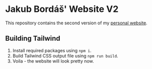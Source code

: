 # Jakub Bordáš' Website V2

This repository contains the second version of my [personal website](https://bordas.sk).

## Building Tailwind

1. Install required packages using `npm i`.
2. Build Tailwind CSS output file using `npm run build`.
3. Voila - the website will look pretty now.